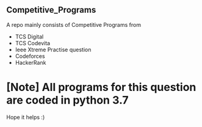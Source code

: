 ## Competitive_Programs
A repo mainly consists of Competitive Programs from 
- TCS Digital
- TCS Codevita
- Ieee Xtreme Practise question
- Codeforces
- HackerRank
# [Note] All programs for this question are coded in python 3.7
Hope it helps :)
